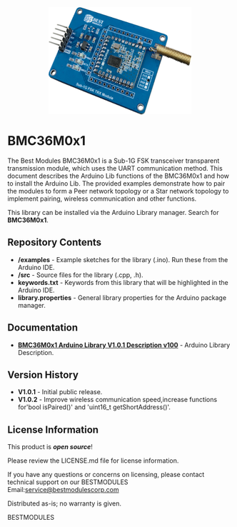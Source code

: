 <div align=center>
<img src="https://github.com/BestModules-Libraries/img/blob/main/BMC36M0x1_V1.0.png" width="320" height="240"> 
</div> 

BMC36M0x1
===========================================================

The Best Modules BMC36M0x1 is a Sub-1G FSK transceiver transparent transmission module, which uses the UART communication method. This document describes the Arduino Lib functions of the BMC36M0x1 and how to install the Arduino Lib. The provided examples demonstrate how to pair the modules to form a Peer network topology or a Star network topology to implement pairing, wireless communication and other functions.


This library can be installed via the Arduino Library manager. Search for **BMC36M0x1**. 

Repository Contents
-------------------

* **/examples** - Example sketches for the library (.ino). Run these from the Arduino IDE. 
* **/src** - Source files for the library (.cpp, .h).
* **keywords.txt** - Keywords from this library that will be highlighted in the Arduino IDE. 
* **library.properties** - General library properties for the Arduino package manager. 

Documentation 
-------------------

* **[BMC36M0x1 Arduino Library V1.0.1 Description v100]( https://www.bestmodulescorp.com/bmc36m0x1.html#tab-product2 )** - Arduino Library Description.

Version History  
-------------------

* **V1.0.1** - Initial public release.
* **V1.0.2** - Improve wireless communication speed,increase functions for'bool isPaired()' and 'uint16_t getShortAddress()'.
  
License Information
-------------------

This product is _**open source**_! 

Please review the LICENSE.md file for license information. 

If you have any questions or concerns on licensing, please contact technical support on our BESTMODULES Email:service@bestmodulescorp.com

Distributed as-is; no warranty is given.

BESTMODULES

